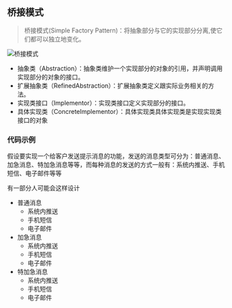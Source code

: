## 桥接模式

> 桥接模式(Simple Factory Pattern)：将抽象部分与它的实现部分分离,使它们都可以独立地变化。

![桥接模式](https://github.com/SunshineBrother/JHBlog/blob/master/设计模式/设计模式/桥接模式/桥接模式.png)

- 抽象类（Abstraction）：抽象类维护一个实现部分的对象的引用，并声明调用实现部分的对象的接口。
- 扩展抽象类（RefinedAbstraction）：扩展抽象类定义跟实际业务相关的方法。
- 实现类接口（Implementor）：实现类接口定义实现部分的接口。
- 具体实现类（ConcreteImplementor）：具体实现类具体实现类是实现实现类接口的对象




### 代码示例

假设要实现一个给客户发送提示消息的功能，发送的消息类型可分为：普通消息、加急消息、特加急消息等等，而每种消息的发送的方式一般有：系统内推送、手机短信、电子邮件等等


有一部分人可能会这样设计
- 普通消息
    - 系统内推送
    - 手机短信
    - 电子邮件
- 加急消息
    - 系统内推送
    - 手机短信
    - 电子邮件
- 特加急消息
    - 系统内推送
    - 手机短信
    - 电子邮件
    


















